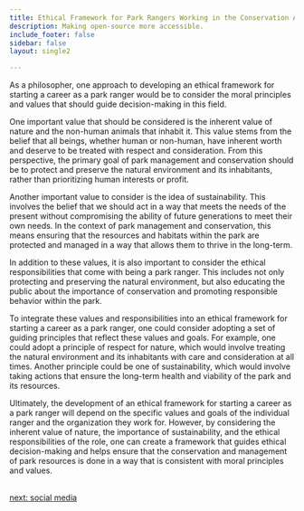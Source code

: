 ```yaml
---
title: Ethical Framework for Park Rangers Working in the Conservation And Park Management  Industry
description: Making open-source more accessible.
include_footer: false
sidebar: false
layout: single2

---
```


<p>
As a philosopher, one approach to developing an ethical framework for starting a career as a park ranger would be to consider the moral principles and values that should guide decision-making in this field.

One important value that should be considered is the inherent value of nature and the non-human animals that inhabit it. This value stems from the belief that all beings, whether human or non-human, have inherent worth and deserve to be treated with respect and consideration. From this perspective, the primary goal of park management and conservation should be to protect and preserve the natural environment and its inhabitants, rather than prioritizing human interests or profit.

Another important value to consider is the idea of sustainability. This involves the belief that we should act in a way that meets the needs of the present without compromising the ability of future generations to meet their own needs. In the context of park management and conservation, this means ensuring that the resources and habitats within the park are protected and managed in a way that allows them to thrive in the long-term.

In addition to these values, it is also important to consider the ethical responsibilities that come with being a park ranger. This includes not only protecting and preserving the natural environment, but also educating the public about the importance of conservation and promoting responsible behavior within the park.

To integrate these values and responsibilities into an ethical framework for starting a career as a park ranger, one could consider adopting a set of guiding principles that reflect these values and goals. For example, one could adopt a principle of respect for nature, which would involve treating the natural environment and its inhabitants with care and consideration at all times. Another principle could be one of sustainability, which would involve taking actions that ensure the long-term health and viability of the park and its resources.

Ultimately, the development of an ethical framework for starting a career as a park ranger will depend on the specific values and goals of the individual ranger and the organization they work for. However, by considering the inherent value of nature, the importance of sustainability, and the ethical responsibilities of the role, one can create a framework that guides ethical decision-making and helps ensure that the conservation and management of park resources is done in a way that is consistent with moral principles and values.

<br>
<a href="https://workdojos.com/parkranger/social">next: social media</a>
</p>